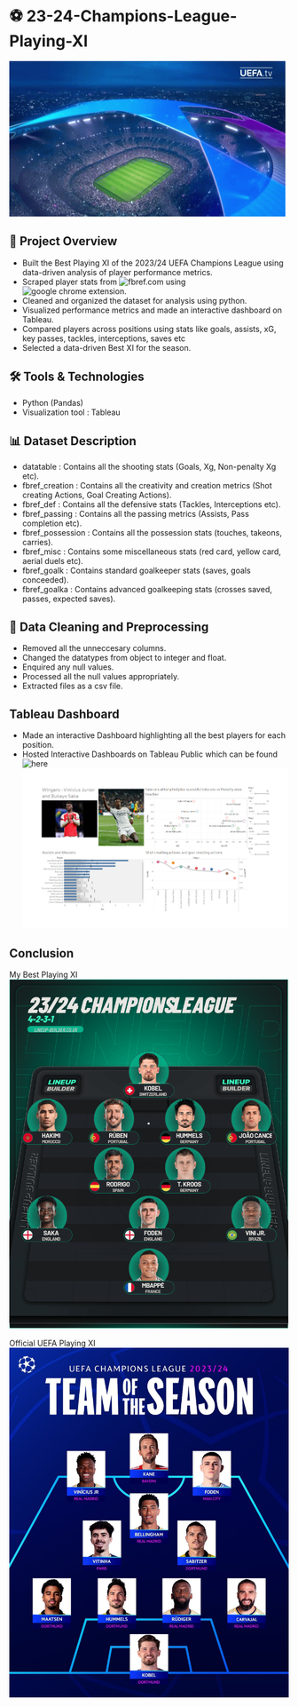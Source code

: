 # ⚽ 23-24-Champions-League-Playing-XI
![.](media/uefa-champions-league.gif)

## 📌 Project Overview
* Built the Best Playing XI of the 2023/24 UEFA Champions League using data-driven analysis of player performance metrics.
* Scraped player stats from ![fbref.com](https://fbref.com/en/comps/8/2023-2024/stats/2023-2024-Champions-League-Stats) using ![google chrome extension](https://chromewebstore.google.com/detail/nocoding-data-scraper-eas/ojaffphbffmdaicdkahnmihipclmepok?hl=en-US&utm_source=ext_sidebar).
* Cleaned and organized the dataset for analysis using python.
* Visualized performance metrics and made an interactive dashboard on Tableau.
* Compared players across positions using stats like goals, assists, xG, key passes, tackles, interceptions, saves etc
* Selected a data-driven Best XI for the season.

## 🛠️ Tools & Technologies
* Python (Pandas)
* Visualization tool : Tableau

## 📊 Dataset Description
* datatable : Contains all the shooting stats (Goals, Xg, Non-penalty Xg etc).
* fbref_creation : Contains all the creativity and creation metrics (Shot creating Actions, Goal Creating Actions).
* fbref_def : Contains all the defensive stats (Tackles, Interceptions etc).
* fbref_passing : Contains all the passing metrics (Assists, Pass completion etc).
* fbref_possession : Contains all the possession stats (touches, takeons, carries).
* fbref_misc : Contains some miscellaneous stats (red card, yellow card, aerial duels etc).
* fbref_goalk : Contains standard goalkeeper stats (saves, goals conceeded).
* fbref_goalka : Contains advanced goalkeeping stats (crosses saved, passes, expected saves).

## 🧹 Data Cleaning and Preprocessing
* Removed all the unneccesary columns.
* Changed the datatypes from object to integer and float.
* Enquired any null values.
* Processed all the null values appropriately.
* Extracted files as a csv file.

## Tableau Dashboard

* Made an interactive Dashboard highlighting all the best players for each position.
* Hosted Interactive Dashboards on Tableau Public which can be found ![here](https://public.tableau.com/views/Book1_17514543300400/Striker?:language=en-US&:sid=&:redirect=auth&:display_count=n&:origin=viz_share_link)
![.](media/wingtab.png)
 
## Conclusion
My Best Playing XI 
![.](media/lineup-builder.png)

Official UEFA Playing XI
![.](media/uefa.jpg)
